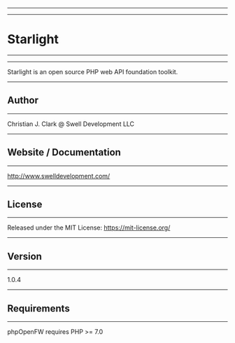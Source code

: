 -----------------------------------------------------------------------------------------------------------
-----------------------------------------------------------------------------------------------------------
# Starlight
-----------------------------------------------------------------------------------------------------------
-----------------------------------------------------------------------------------------------------------
Starlight is an open source PHP web API foundation toolkit.

-----------------------------------------------------------------------------------------------------------
## Author
-----------------------------------------------------------------------------------------------------------
Christian J. Clark @ Swell Development LLC

-----------------------------------------------------------------------------------------------------------
## Website / Documentation
-----------------------------------------------------------------------------------------------------------
http://www.swelldevelopment.com/

-----------------------------------------------------------------------------------------------------------
## License
-----------------------------------------------------------------------------------------------------------
Released under the MIT License: https://mit-license.org/

-----------------------------------------------------------------------------------------------------------
## Version
-----------------------------------------------------------------------------------------------------------
1.0.4

-----------------------------------------------------------------------------------------------------------
## Requirements
-----------------------------------------------------------------------------------------------------------
phpOpenFW requires PHP >= 7.0

